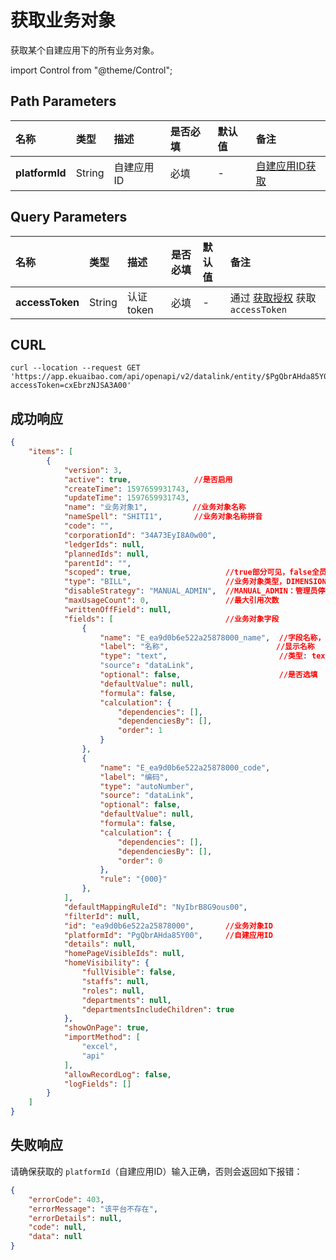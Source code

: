 # 获取业务对象
获取某个自建应用下的所有业务对象。

import Control from "@theme/Control";

<Control
method="GET"
url="/api/openapi/v2/datalink/entity/$`platformId`"
/>

## Path Parameters

| 名称 | 类型 | 描述 | 是否必填 | 默认值 | 备注 |
| :--- | :--- | :--- | :--- |:--- | :--- |
| **platformId** | String | 自建应用ID | 必填 | - | [自建应用ID获取](/docs/open-api/datalink/question-answer#问题一) |

## Query Parameters

| 名称 | 类型 | 描述 | 是否必填 | 默认值 | 备注 |
| :--- | :--- | :--- | :--- |:--- | :--- |
| **accessToken** | String | 认证token | 必填 | - | 通过 [获取授权](/docs/open-api/getting-started/auth) 获取 `accessToken` |

## CURL
```shell
curl --location --request GET 'https://app.ekuaibao.com/api/openapi/v2/datalink/entity/$PgQbrAHda85Y00?accessToken=cxEbrzNJSA3A00'
```

## 成功响应
```json
{
    "items": [
        {
            "version": 3,
            "active": true,              //是否启用
            "createTime": 1597659931743,
            "updateTime": 1597659931743,
            "name": "业务对象1",          //业务对象名称
            "nameSpell": "SHITI1",       //业务对象名称拼音
            "code": "",
            "corporationId": "34A73EyI8A0w00",
            "ledgerIds": null,
            "plannedIds": null,
            "parentId": "",
            "scoped": true,                     //true部分可见，false全员可见
            "type": "BILL",                     //业务对象类型，DIMENSION：档案、BILL：单据、ORDER：订单
            "disableStrategy": "MANUAL_ADMIN",  //MANUAL_ADMIN：管理员停用/启用、LIMIT_COUNT：超过引用次数停用
            "maxUsageCount": 0,                 //最大引用次数
            "writtenOffField": null,
            "fields": [                         //业务对象字段
                {
                    "name": "E_ea9d0b6e522a25878000_name",  //字段名称，业务对象字段唯一标示
                    "label": "名称",                        //显示名称
                    "type": "text",                         //类型: text文本、date时间、dateRange时间段、number数字、money金额、switcher开关
                    "source": "dataLink",
                    "optional": false,                      //是否选填
                    "defaultValue": null,
                    "formula": false,
                    "calculation": {
                        "dependencies": [],
                        "dependenciesBy": [],
                        "order": 1
                    }
                },
                {
                    "name": "E_ea9d0b6e522a25878000_code",
                    "label": "编码",
                    "type": "autoNumber",
                    "source": "dataLink",
                    "optional": false,
                    "defaultValue": null,
                    "formula": false,
                    "calculation": {
                        "dependencies": [],
                        "dependenciesBy": [],
                        "order": 0
                    },
                    "rule": "{000}"
                },
            ],
            "defaultMappingRuleId": "NyIbrB8G9ous00",
            "filterId": null,
            "id": "ea9d0b6e522a25878000",       //业务对象ID 
            "platformId": "PgQbrAHda85Y00",     //自建应用ID 
            "details": null,
            "homePageVisibleIds": null,
            "homeVisibility": {
                "fullVisible": false,
                "staffs": null,
                "roles": null,
                "departments": null,
                "departmentsIncludeChildren": true
            },
            "showOnPage": true,
            "importMethod": [
                "excel",
                "api"
            ],
            "allowRecordLog": false,
            "logFields": []
        }
    ]
}
```

## 失败响应
请确保获取的 `platformId`（自建应用ID）输入正确，否则会返回如下报错：
```json
{
    "errorCode": 403,
    "errorMessage": "该平台不存在",
    "errorDetails": null,
    "code": null,
    "data": null
}
```